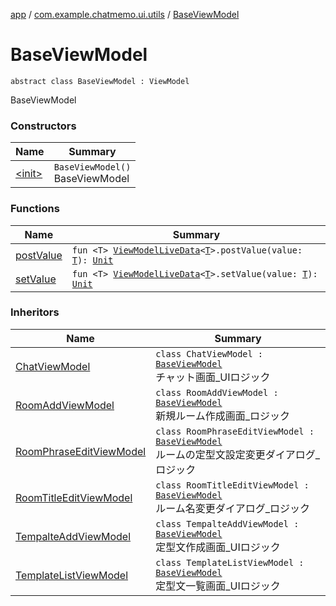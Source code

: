 [app](../../index.md) / [com.example.chatmemo.ui.utils](../index.md) / [BaseViewModel](./index.md)

# BaseViewModel

`abstract class BaseViewModel : ViewModel`

BaseViewModel

### Constructors

| Name | Summary |
|---|---|
| [&lt;init&gt;](-init-.md) | `BaseViewModel()`<br>BaseViewModel |

### Functions

| Name | Summary |
|---|---|
| [postValue](post-value.md) | `fun <T> `[`ViewModelLiveData`](../-view-model-live-data/index.md)`<`[`T`](post-value.md#T)`>.postValue(value: `[`T`](post-value.md#T)`): `[`Unit`](https://kotlinlang.org/api/latest/jvm/stdlib/kotlin/-unit/index.html) |
| [setValue](set-value.md) | `fun <T> `[`ViewModelLiveData`](../-view-model-live-data/index.md)`<`[`T`](set-value.md#T)`>.setValue(value: `[`T`](set-value.md#T)`): `[`Unit`](https://kotlinlang.org/api/latest/jvm/stdlib/kotlin/-unit/index.html) |

### Inheritors

| Name | Summary |
|---|---|
| [ChatViewModel](../../com.example.chatmemo.ui.chat/-chat-view-model/index.md) | `class ChatViewModel : `[`BaseViewModel`](./index.md)<br>チャット画面_UIロジック |
| [RoomAddViewModel](../../com.example.chatmemo.ui.chat/-room-add-view-model/index.md) | `class RoomAddViewModel : `[`BaseViewModel`](./index.md)<br>新規ルーム作成画面_ロジック |
| [RoomPhraseEditViewModel](../../com.example.chatmemo.ui.chat/-room-phrase-edit-view-model/index.md) | `class RoomPhraseEditViewModel : `[`BaseViewModel`](./index.md)<br>ルームの定型文設定変更ダイアログ_ロジック |
| [RoomTitleEditViewModel](../../com.example.chatmemo.ui.chat/-room-title-edit-view-model/index.md) | `class RoomTitleEditViewModel : `[`BaseViewModel`](./index.md)<br>ルーム名変更ダイアログ_ロジック |
| [TempalteAddViewModel](../../com.example.chatmemo.ui.template/-tempalte-add-view-model/index.md) | `class TempalteAddViewModel : `[`BaseViewModel`](./index.md)<br>定型文作成画面_UIロジック |
| [TemplateListViewModel](../../com.example.chatmemo.ui.template/-template-list-view-model/index.md) | `class TemplateListViewModel : `[`BaseViewModel`](./index.md)<br>定型文一覧画面_UIロジック |
